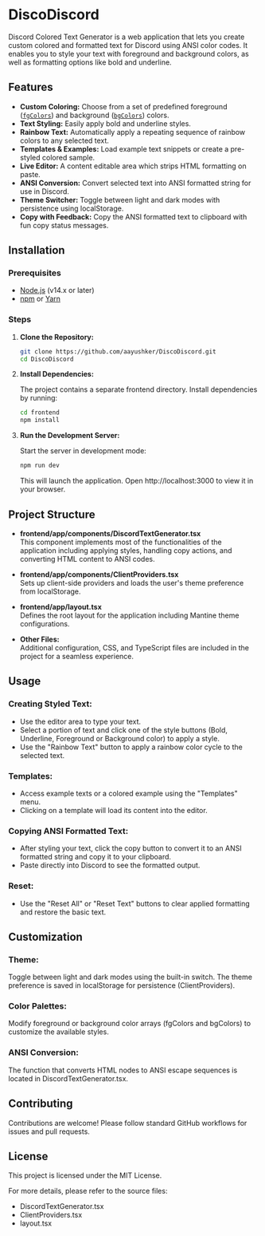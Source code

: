 # DiscoDiscord

Discord Colored Text Generator is a web application that lets you create custom colored and formatted text for Discord using ANSI color codes. It enables you to style your text with foreground and background colors, as well as formatting options like bold and underline.

## Features

- **Custom Coloring:** Choose from a set of predefined foreground ([`fgColors`](frontend/app/components/DiscordTextGenerator.tsx)) and background ([`bgColors`](frontend/app/components/DiscordTextGenerator.tsx)) colors.
- **Text Styling:** Easily apply bold and underline styles.
- **Rainbow Text:** Automatically apply a repeating sequence of rainbow colors to any selected text.
- **Templates & Examples:** Load example text snippets or create a pre-styled colored sample.
- **Live Editor:** A content editable area which strips HTML formatting on paste.
- **ANSI Conversion:** Convert selected text into ANSI formatted string for use in Discord.
- **Theme Switcher:** Toggle between light and dark modes with persistence using localStorage.
- **Copy with Feedback:** Copy the ANSI formatted text to clipboard with fun copy status messages.

## Installation

### Prerequisites

- [Node.js](https://nodejs.org/) (v14.x or later)
- [npm](https://www.npmjs.com/) or [Yarn](https://yarnpkg.com/)

### Steps

1. **Clone the Repository:**

    ```sh
    git clone https://github.com/aayushker/DiscoDiscord.git
    cd DiscoDiscord
    ```

2. **Install Dependencies:**

    The project contains a separate frontend directory. Install dependencies by running:
    
    ```sh
    cd frontend
    npm install
    ```

3. **Run the Development Server:**

    Start the server in development mode:
    
    ```sh
    npm run dev
    ```
    
    This will launch the application. Open http://localhost:3000 to view it in your browser.

## Project Structure

- **frontend/app/components/DiscordTextGenerator.tsx**  
  This component implements most of the functionalities of the application including applying styles, handling copy actions, and converting HTML content to ANSI codes.

- **frontend/app/components/ClientProviders.tsx**  
  Sets up client-side providers and loads the user's theme preference from localStorage.

- **frontend/app/layout.tsx**  
  Defines the root layout for the application including Mantine theme configurations.

- **Other Files:**  
  Additional configuration, CSS, and TypeScript files are included in the project for a seamless experience.

## Usage

### Creating Styled Text:

- Use the editor area to type your text.
- Select a portion of text and click one of the style buttons (Bold, Underline, Foreground or Background color) to apply a style.
- Use the "Rainbow Text" button to apply a rainbow color cycle to the selected text.

### Templates:

- Access example texts or a colored example using the "Templates" menu.
- Clicking on a template will load its content into the editor.

### Copying ANSI Formatted Text:

- After styling your text, click the copy button to convert it to an ANSI formatted string and copy it to your clipboard.
- Paste directly into Discord to see the formatted output.

### Reset:

- Use the "Reset All" or "Reset Text" buttons to clear applied formatting and restore the basic text.

## Customization

### Theme:
Toggle between light and dark modes using the built-in switch. The theme preference is saved in localStorage for persistence (ClientProviders).

### Color Palettes:
Modify foreground or background color arrays (fgColors and bgColors) to customize the available styles.

### ANSI Conversion:
The function that converts HTML nodes to ANSI escape sequences is located in DiscordTextGenerator.tsx.

## Contributing
Contributions are welcome! Please follow standard GitHub workflows for issues and pull requests.

## License
This project is licensed under the MIT License.

For more details, please refer to the source files:

- DiscordTextGenerator.tsx
- ClientProviders.tsx
- layout.tsx